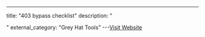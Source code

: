 ---
title: "403 bypass checklist"
description: "

"
external_category: "Grey Hat Tools"
---[Visit Website](https://github.com/Az0x7/vulnerability-Checklist/blob/main/403%20Bypass/403-bypass.md)

